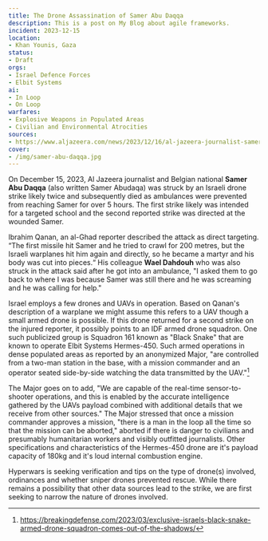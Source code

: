 ```yaml
---
title: The Drone Assassination of Samer Abu Daqqa
description: This is a post on My Blog about agile frameworks.
incident: 2023-12-15
location:
- Khan Younis, Gaza
status:
- Draft
orgs:
- Israel Defence Forces
- Elbit Systems
ai:
- In Loop
- On Loop
warfares:
- Explosive Weapons in Populated Areas
- Civilian and Environmental Atrocities
sources:
- https://www.aljazeera.com/news/2023/12/16/al-jazeera-journalist-samer-abudaqa-laid-to-rest-in-southern-gaza
cover:
- /img/samer-abu-daqqa.jpg
---
```


On December 15, 2023, Al Jazeera journalist and Belgian national **Samer Abu Daqqa** (also written Samer Abudaqa) was struck by an Israeli drone strike likely twice and subsequently died as ambulances were prevented from reaching Samer for over 5 hours. The first strike likely was intended for a targeted school and the second reported strike was directed at the wounded Samer.

Ibrahim Qanan, an al-Ghad reporter described the attack as direct targeting. “The first missile hit Samer and he tried to crawl for 200 metres, but the Israeli warplanes hit him again and directly, so he became a martyr and his body was cut into pieces.“ His colleague **Wael Dahdouh** who was also struck in the attack said after he got into an ambulance, "I asked them to go back to where I was because Samer was still there and he was screaming and he was calling for help."

Israel employs a few drones and UAVs in operation. Based on Qanan's description of a warplane we might assume this refers to a UAV though a small armed drone is possible. If this drone returned for a second strike on the injured reporter, it possibly points to an IDF armed drone squadron. One such publicized group is Squadron 161 known as "Black Snake" that are known to operate Elbit Systems Hermes-450. Such armed operations in dense populated areas as reported by an anonymized Major, "are controlled from a two-man station in the base, with a mission commander and an operator seated side-by-side watching the data transmitted by the UAV."[^1]

The Major goes on to add, "We are capable of the real-time sensor-to-shooter operations, and this is enabled by the accurate intelligence gathered by the UAVs payload combined with additional details that we receive from other sources." The Major stressed that once a mission commander approves a mission, "there is a man in the loop all the time so that the mission can be aborted," aborted if there is danger to civilians and presumably humanitarian workers and visibly outfitted journalists. Other specifications and characteristics of the Hermes-450 drone are it's payload capacity of 180kg and it's loud internal combustion engine.

Hyperwars is seeking verification and tips on the type of drone(s) involved, ordinances and whether sniper drones prevented rescue. While there remains a possibility that other data sources lead to the strike, we are first seeking to narrow the nature of drones involved.

[^1]: https://breakingdefense.com/2023/03/exclusive-israels-black-snake-armed-drone-squadron-comes-out-of-the-shadows/